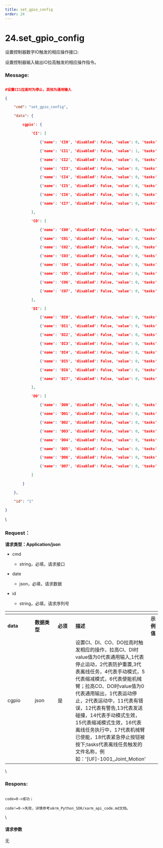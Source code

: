 ```yaml
---
title: set_gpio_config
order: 24
---
```

# 24.set\_gpio\_config



 



设置控制器数字IO触发的相应操作接口:

设置控制器输入输出IO拉高触发的相应操作指令。



### Message:  



```json

#设置CI1拉高时为停止，其他为通用输入

{

    "cmd": "set_gpio_config",

    "data": {

        cgpio': {

            'CI': [

                {'name': 'CI0', 'disabled': False, 'value': 0, 'tasks': []}, 

                {'name': 'CI1', 'disabled': False, 'value': 1, 'tasks': []}, 

                {'name': 'CI2', 'disabled': False, 'value': 0, 'tasks': []}, 

                {'name': 'CI3', 'disabled': False, 'value': 0, 'tasks': []}, 

                {'name': 'CI4', 'disabled': False, 'value': 0, 'tasks': []}, 

                {'name': 'CI5', 'disabled': False, 'value': 0, 'tasks': []}, 

                {'name': 'CI6', 'disabled': False, 'value': 0, 'tasks': []}, 

                {'name': 'CI7', 'disabled': False, 'value': 0, 'tasks': []}

            ], 

            'CO': [

                {'name': 'CO0', 'disabled': False, 'value': 0, 'tasks': []}, 

                {'name': 'CO1', 'disabled': False, 'value': 0, 'tasks': []}, 

                {'name': 'CO2', 'disabled': False, 'value': 0, 'tasks': []}, 

                {'name': 'CO3', 'disabled': False, 'value': 0, 'tasks': []}, 

                {'name': 'CO4', 'disabled': False, 'value': 0, 'tasks': []}, 

                {'name': 'CO5', 'disabled': False, 'value': 0, 'tasks': []}, 

                {'name': 'CO6', 'disabled': False, 'value': 0, 'tasks': []}, 

                {'name': 'CO7', 'disabled': False, 'value': 0, 'tasks': []}

            ], 

            'DI': [

                {'name': 'DI0', 'disabled': False, 'value': 0, 'tasks': []}, 

                {'name': 'DI1', 'disabled': False, 'value': 0, 'tasks': []}, 

                {'name': 'DI2', 'disabled': False, 'value': 0, 'tasks': []}, 

                {'name': 'DI3', 'disabled': False, 'value': 0, 'tasks': []}, 

                {'name': 'DI4', 'disabled': False, 'value': 0, 'tasks': []}, 

                {'name': 'DI5', 'disabled': False, 'value': 0, 'tasks': []}, 

                {'name': 'DI6', 'disabled': False, 'value': 0, 'tasks': []}, 

                {'name': 'DI7', 'disabled': False, 'value': 0, 'tasks': []}

            ], 

            'DO': [

                {'name': 'DO0', 'disabled': False, 'value': 0, 'tasks': []}, 

                {'name': 'DO1', 'disabled': False, 'value': 0, 'tasks': []}, 

                {'name': 'DO2', 'disabled': False, 'value': 0, 'tasks': []}, 

                {'name': 'DO3', 'disabled': False, 'value': 0, 'tasks': []}, 

                {'name': 'DO4', 'disabled': False, 'value': 0, 'tasks': []}, 

                {'name': 'DO5', 'disabled': False, 'value': 0, 'tasks': []}, 

                {'name': 'DO6', 'disabled': False, 'value': 0, 'tasks': []}, 

                {'name': 'DO7', 'disabled': False, 'value': 0, 'tasks': []}

            ]

        }

    },

    "id": "1"

}

```



\





### Request：    



**请求类型：Application/json**



* cmd

  * string，必填，请求接口

* date

  * json，必填，请求数据

* id

  * string，必填，请求序列号



<table data-header-hidden><thead><tr><th width="121"></th><th width="101"></th><th width="82"></th><th></th><th></th></tr></thead><tbody><tr><td><strong>data</strong></td><td><strong>数据类型</strong></td><td><strong>必须</strong></td><td><strong>描述</strong></td><td><strong>示例值</strong></td></tr><tr><td>cgpio</td><td>json</td><td>是</td><td>设置CI、DI、CO、DO拉高时触发相应的操作，拉高CI、DI时value值为0代表通用输入,1代表停止运动，2代表防护重置,3代表离线任务，4代表手动模式，5代表缩减模式，6代表使能机械臂；拉高CO、DO时value值为0代表通用输出，1代表运动停止，2代表运动中，11代表有错误，12代表有警告,13代表发送碰撞，14代表手动模式生效，15代表缩减模式生效，16代表离线任务执行中，17代表机械臂已使能，18代表紧急停止按钮被按下;tasks代表离线任务触发的文件名称，例如：'[UF]-1001_Joint_Motion'</td><td></td></tr></tbody></table>



\





### Respons:     



```

code=0->成功；

code!=0->失败，详情参考xArm_Python_SDK/xarm_api_code.md文档。

```



\





#### 请求参数



无
